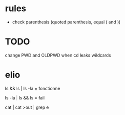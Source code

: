 # rules
- check parenthesis (quoted parenthesis, equal ( and ))


# TODO
change PWD and OLDPWD when cd 
leaks wildcards

# elio
ls && ls | ls -la = fonctionne

ls -la | ls && ls = fail

cat | cat >out | grep e
